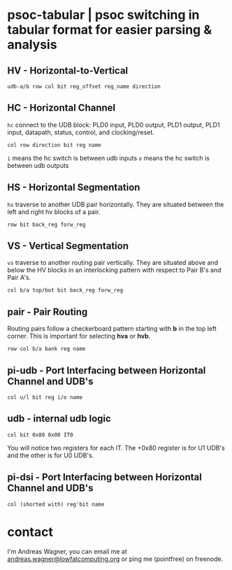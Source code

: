 # psoc-tabular | psoc switching in tabular format for easier parsing & analysis

## HV - Horizontal-to-Vertical

    udb-a/b row col bit reg_offset reg_name direction

## HC - Horizontal Channel

`hc` connect to the UDB block: PLD0 input, PLD0 output, PLD1 output, PLD1 input, datapath, status, control, and clocking/reset.

    col row direction bit reg name

`i` means the hc switch is between udb inputs
`o` means the hc switch is between udb outputs

## HS - Horizontal Segmentation

`hs` traverse to another UDB pair horizontally. They are situated between the left and right hv blocks of a pair.

    row bit back_reg forw_reg

## VS - Vertical Segmentation

`vs` traverse to another routing pair vertically. They are situated above and below the HV blocks in an interlocking pattern with respect to Pair B's and Pair A's.

    col b/a top/bot bit back_reg forw_reg

## pair - Pair Routing

Routing pairs follow a checkerboard pattern starting with **b** in the top left corner. This is important for selecting **hva** or **hvb**.

    row col b/a bank reg name

## pi-udb - Port Interfacing between Horizontal Channel and UDB's

    col u/l bit reg i/o name

## udb - internal udb logic

    col bit 0x80 0x00 IT0

You will notice two registers for each IT. The +0x80 register is for U1 UDB's and the other is for U0 UDB's.

## pi-dsi - Port Interfacing between Horizontal Channel and UDB's

    col (shorted with) reg'bit name

# contact

I'm Andreas Wagner, you can email me at andreas.wagner@lowfatcomputing.org or ping me (pointfree) on freenode.

